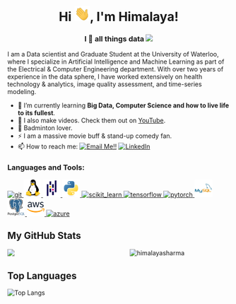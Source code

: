 <h1 align="center">Hi <img src="readme-assets/giphy.webp" width="35">, I'm Himalaya!</h1>
<h3 align="center">I &#128156; all things data <img src="https://github.com/TheDudeThatCode/TheDudeThatCode/blob/master/Assets/Rocket.gif" width="15px"></h3>

I am a Data scientist and Graduate Student at the University of Waterloo, where I specialize in Artificial Intelligence and Machine Learning as part of the Electrical & Computer Engineering department. With over two years of experience in the data sphere, I have worked extensively on health technology & analytics, image quality assessment, and time-series modeling.

- 🌱 I’m currently learning **Big Data, Computer Science and how to live life to its fullest**.
- 📸 I also make videos. Check them out on [YouTube](https://www.youtube.com/channel/UCnJy6bDYs62N7dmaEpJpUYw).
- 🏸 Badminton lover.
- ⚡ I am a massive movie buff & stand-up comedy fan.
- 📫 How to reach me: <a href="mailto:himalaya.sharma.1997@gmail.com">![Email Me!!](https://img.shields.io/badge/Gmail-D14836?style=for-the-badge&logo=gmail&logoColor=white)</a> <a href="https://www.linkedin.com/in/himalayasharma/">![LinkedIn](https://img.shields.io/badge/LinkedIn-0077B5?style=for-the-badge&logo=linkedin&logoColor=white)</a>


<!-- ### Blogs posts -->
<!-- BLOG-POST-LIST:START -->
<!-- BLOG-POST-LIST:END -->

<h3 align="left">Languages and Tools:</h3>
<p align="left"> <a href="https://git-scm.com/" target="_blank" rel="noreferrer"> <img src="https://www.vectorlogo.zone/logos/git-scm/git-scm-icon.svg" alt="git" width="40" height="40"/> </a> <a href="https://www.linux.org/" target="_blank" rel="noreferrer"> <img src="https://raw.githubusercontent.com/devicons/devicon/master/icons/linux/linux-original.svg" alt="linux" width="40" height="40"/> </a> <a href="https://pandas.pydata.org/" target="_blank" rel="noreferrer"> <img src="https://raw.githubusercontent.com/devicons/devicon/2ae2a900d2f041da66e950e4d48052658d850630/icons/pandas/pandas-original.svg" alt="pandas" width="40" height="40"/> </a> <a href="https://www.python.org" target="_blank" rel="noreferrer"> <img src="https://raw.githubusercontent.com/devicons/devicon/master/icons/python/python-original.svg" alt="python" width="40" height="40"/> </a> <a href="https://scikit-learn.org/" target="_blank" rel="noreferrer"> <img src="https://upload.wikimedia.org/wikipedia/commons/0/05/Scikit_learn_logo_small.svg" alt="scikit_learn" width="40" height="40"/> </a> <a href="https://www.tensorflow.org" target="_blank" rel="noreferrer"> <img src="https://www.vectorlogo.zone/logos/tensorflow/tensorflow-icon.svg" alt="tensorflow" width="40" height="40"/> </a> <a href="https://pytorch.org/" target="_blank" rel="noreferrer"> <img src="https://www.vectorlogo.zone/logos/pytorch/pytorch-icon.svg" alt="pytorch" width="40" height="40"/> </a> <a href="https://www.mysql.com/" target="_blank" rel="noreferrer"> <img src="https://raw.githubusercontent.com/devicons/devicon/master/icons/mysql/mysql-original-wordmark.svg" alt="mysql" width="40" height="40"/> </a> <a href="https://www.postgresql.org" target="_blank" rel="noreferrer"> <img src="https://raw.githubusercontent.com/devicons/devicon/master/icons/postgresql/postgresql-original-wordmark.svg" alt="postgresql" width="40" height="40"/> </a> <a href="https://aws.amazon.com" target="_blank" rel="noreferrer"> <img src="https://raw.githubusercontent.com/devicons/devicon/master/icons/amazonwebservices/amazonwebservices-original-wordmark.svg" alt="aws" width="40" height="40"/> <a href="https://azure.microsoft.com/en-in/" target="_blank" rel="noreferrer"> <img src="https://www.vectorlogo.zone/logos/microsoft_azure/microsoft_azure-icon.svg" alt="azure" width="40" height="40"/> </a></p>

## My GitHub Stats

 <img src="https://github-readme-stats.vercel.app/api?username=himalayasharma&count_private=true&show_icons=true&theme=gotham" alt="himalayasharma" width="45%" align="right"/>
 <img  src="https://github-readme-streak-stats.herokuapp.com/?user=himalayasharma&theme=dark" width="48%" >

## Top Languages
  
  ![Top Langs](https://github-readme-stats.vercel.app/api/top-langs/?username=himalayasharma&layout=compact)